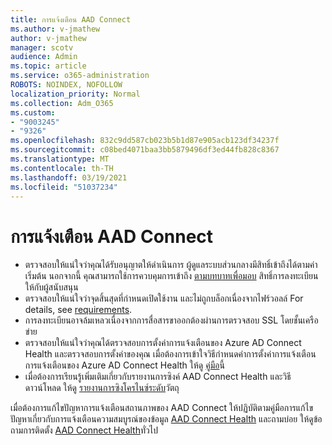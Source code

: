 ```yaml
---
title: การแจ้งเตือน AAD Connect
ms.author: v-jmathew
author: v-jmathew
manager: scotv
audience: Admin
ms.topic: article
ms.service: o365-administration
ROBOTS: NOINDEX, NOFOLLOW
localization_priority: Normal
ms.collection: Adm_O365
ms.custom:
- "9003245"
- "9326"
ms.openlocfilehash: 832c9dd587cb023b5b1d87e905acb123df34237f
ms.sourcegitcommit: c08bed4071baa3bb5879496df3ed44fb828c8367
ms.translationtype: MT
ms.contentlocale: th-TH
ms.lasthandoff: 03/19/2021
ms.locfileid: "51037234"
---
```

# <a name="notification-aad-connect"></a>การแจ้งเตือน AAD Connect

- ตรวจสอบให้แน่ใจว่าคุณได้รับอนุญาตให้ดําเนินการ ผู้ดูแลระบบส่วนกลางมีสิทธิ์เข้าถึงได้ตามค่าเริ่มต้น นอกจากนี้ คุณสามารถใช้การควบคุมการเข้าถึง [ตามบทบาทเพื่อมอบ](https://docs.microsoft.com/azure/active-directory/connect-health/active-directory-aadconnect-health-operations) สิทธิ์การลงทะเบียนให้กับผู้สนับสนุน
- ตรวจสอบให้แน่ใจว่าจุดสิ้นสุดที่กําหนดเปิดใช้งาน และไม่ถูกบล็อกเนื่องจากไฟร์วอลล์ For details, see [requirements](https://docs.microsoft.com/azure/active-directory/hybrid/how-to-connect-health-agent-install).
- การลงทะเบียนอาจล้มเหลวเนื่องจากการสื่อสารขาออกต้องผ่านการตรวจสอบ SSL โดยชั้นเครือข่าย
- ตรวจสอบให้แน่ใจว่าคุณได้ตรวจสอบการตั้งค่าการแจ้งเตือนของ Azure AD Connect Health และตรวจสอบการตั้งค่าของคุณ เมื่อต้องการเข้าใจวิธีกําหนดค่าการตั้งค่าการแจ้งเตือนการแจ้งเตือนของ Azure AD Connect Health ให้ดู [คู่มือ](https://docs.microsoft.com/azure/active-directory/hybrid/how-to-connect-health-operations)นี้
- เมื่อต้องการเรียนรู้เพิ่มเติมเกี่ยวกับรายงานการซิงค์ AAD Connect Health และวิธีดาวน์โหลด ให้ดู [รายงานการซิงโครไนซ์ระดับ](https://docs.microsoft.com/azure/active-directory/hybrid/how-to-connect-health-sync)วัตถุ

เมื่อต้องการแก้ไขปัญหาการแจ้งเตือนสถานภาพของ AAD Connect ให้ปฏิบัติตามคู่มือการแก้ไขปัญหาเกี่ยวกับการแจ้งเตือนความสมบูรณ์ของข้อมูล [AAD Connect Health](https://docs.microsoft.com/azure/active-directory/hybrid/how-to-connect-health-data-freshness) และถามบ่อย ให้ดูข้อถามการติดตั้ง [AAD Connect Health](https://docs.microsoft.com/azure/active-directory/hybrid/reference-connect-health-faq)ทั่วไป
